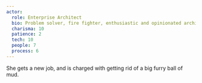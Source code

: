 ```yaml
---
actor:
  role: Enterprise Architect
  bio: Problem solver, fire fighter, enthusiastic and opinionated architect
  charisma: 10
  patience: 2
  tech: 10
  people: 7
  process: 6
---
```

She gets a new job, and is charged with getting rid of a big furry ball of mud.
